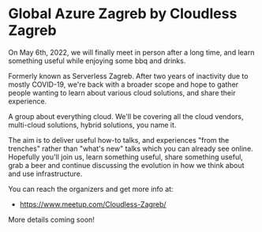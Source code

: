 # Global Azure Zagreb by Cloudless Zagreb

On May 6th, 2022, we will finally meet in person after a long time, and learn something useful while enjoying some bbq and drinks.


Formerly known as Serverless Zagreb. After two years of inactivity due to mostly COVID-19, we're back with a broader scope and hope to gather people wanting to learn about various cloud solutions, and share their experience.

A group about everything cloud. We'll be covering all the cloud vendors, multi-cloud solutions, hybrid solutions, you name it.

The aim is to deliver useful how-to talks, and experiences "from the trenches" rather than "what's new" talks which you can already see online.
Hopefully you'll join us, learn something useful, share something useful, grab a beer and continue discussing the evolution in how we think about and use infrastructure.


You can reach the organizers and get more info at:
* https://www.meetup.com/Cloudless-Zagreb/

More details coming soon!